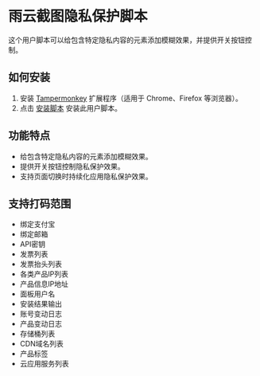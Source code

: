 # 雨云截图隐私保护脚本

这个用户脚本可以给包含特定隐私内容的元素添加模糊效果，并提供开关按钮控制。

## 如何安装

1. 安装 [Tampermonkey](https://www.tampermonkey.net/) 扩展程序（适用于 Chrome、Firefox 等浏览器）。
2. 点击 [安装脚本](https://github.com/rainyun-space/rainyun-privacy-protection/raw/main/privacy-protection.user.js) 安装此用户脚本。

## 功能特点

- 给包含特定隐私内容的元素添加模糊效果。
- 提供开关按钮控制隐私保护效果。
- 支持页面切换时持续化应用隐私保护效果。

## 支持打码范围

- 绑定支付宝
- 绑定邮箱
- API密钥
- 发票列表
- 发票抬头列表
- 各类产品IP列表
- 产品信息IP地址
- 面板用户名
- 安装结果输出
- 账号变动日志
- 产品变动日志
- 存储桶列表
- CDN域名列表
- 产品标签
- 云应用服务列表
